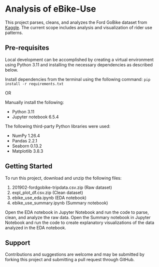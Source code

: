 Analysis of eBike-Use
=====================

This project parses, cleans, and analyzes the Ford GoBike dataset from [Kaggle](https://www.kaggle.com/datasets/chirag02/ford-gobike-2019feb-tripdata). The current scope includes analysis and visualization of rider use patterns.

Pre-requisites
---------------------

Local development can be accomplished by creating a virtual environment using Python 3.11 and installing the necessary dependencies as described below.

Install dependencies from the terminal using the following command: `pip install -r requirements.txt`

OR

Manually install the following:
- Python 3.11
- Jupyter notebook 6.5.4

The following third-party Python libraries were used:
- NumPy 1.26.4
- Pandas 2.2.1
- Seaborn 0.13.2
- Matplotlib 3.8.3

Getting Started
---------------------

To run this project, download and unzip the following files:

1) 201902-fordgobike-tripdata.csv.zip (Raw dataset)
2) expl_plot_df.csv.zip (Clean dataset)
3) ebike_use_eda.ipynb (EDA notebook)
4) ebike_use_summary.ipynb (Summary notebook)

Open the EDA notebook in Jupyter Notebook and run the code to parse, clean, and analyze the raw data.
Open the Summary notebook in Jupyter Notebook and run the code to create explanatory visualizations of the data analyzed in the EDA notebook.

Support
---------------------

Contributions and suggestions are welcome and may be submitted by forking this project and submitting a pull request through GitHub.
